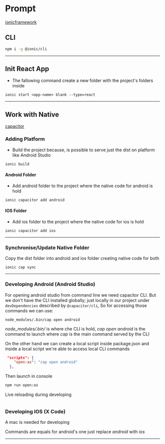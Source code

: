 # Prompt

[ionicframework](https://ionicframework.com/)

## CLI

```bash
npm i -g @ionic/cli
```

---

## Init React App

- The fallowing command create a new folder with the project's folders inside

```
ionic start <app-name> blank --type=react
```

---

## Work with Native

[capacitor](https://capacitorjs.com/)

### Adding Platform

- Build the project because, is possible to serve just the dist on platform like Android Studio

```
ionic build
```

#### Android Folder

- Add android folder to the project where the native code for android is hold

```
ionic capacitor add android
```

#### IOS Folder

- Add ios folder to the project where the native code for ios is hold

```
ionic capacitor add ios
```

---

### Synchronise/Update Native Folder

Copy the dist folder into android and ios folder creating native code for both

```
ionic cap sync
```

---

### Developing Android (Android Studio)

For opening android studio from command line we need capacitor CLI. But we don't have the CLI installed globally; just locally in our project under `devDependencies` described by `@capacitor/cli`, So for accessing those commands we can use:

```
node_modules/.bin/cap open android
```

_node_modules/.bin/_ is where che CLI is hold, _cap open android_ is the command to launch where _cap_ is the main command served by the CLI

On the other hand we can create a local script inside package.json and inside a local script we're able to access local CLI commands

```json
 "scripts": {
    "open:as": "cap open android"
  },
```

Then launch in console

```bash
npm run open:as
```

Live reloading during developing

```
```



### Developing IOS (X Code)

A mac is needed for developing

Commands are equals for android's one just replace _android_ with _ios_

---
